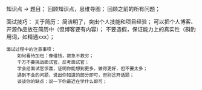 知识点 -> 题目；
回顾知识点，思维导图；
回顾之前的所有问题；

面试技巧：
    关于简历：
        简洁明了，突出个人技能和项目经验；
        可以把个人博客、开源作品放在简历中（但博客要有内容）；
        不要造假，保证能力上的真实性（斟酌用词，如精通xxx）；

    面试过程中的注意事项：
        如何看待加班：像借钱，救急不救穷；
        千万不要挑战面试官，反考面试官；
        学会给面试官惊喜，证明你能想到更多，做得更好，但不要太多；
        遇到不会的问题，说出你知道的部分即可，但别岔开话题；
        谈谈你的缺点：说一下你最近在学什么即可；
